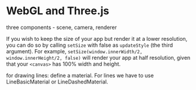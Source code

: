 # WebGL and Three.js

three components - scene, camera, renderer

If you wish to keep the size of your app but render it at a lower resolution, you can do so by calling `setSize` with false as `updateStyle` (the third argument). For example, `setSize(window.innerWidth/2, window.innerHeight/2, false)` will render your app at half resolution, given that your `<canvas>` has 100% width and height.


for drawing lines: define a material. For lines we have to use LineBasicMaterial or LineDashedMaterial.

  


